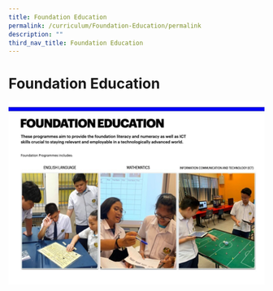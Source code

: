 ```yaml
---
title: Foundation Education
permalink: /curriculum/Foundation-Education/permalink
description: ""
third_nav_title: Foundation Education
---
```

Foundation Education
====================

![](/images/Foundation%20Education.jpeg)